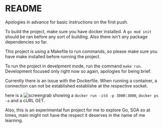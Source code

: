 # README

Apologies in advance for basic instructions on the first push.

To build the project, make sure you have docker installed. A `go mod init` should be ran before any sort of building. Also there isn't any package dependencies so far.

This project is using a Makefile to run commands, so please make sure you have make installed before running the project.

To run the project in develpment mode, run the command `make run`. Development focused only right now so again, apologies for being brief.

Currently there is an issue with the Dockerfile. When running a container, a connection can not be established establishe at the respective socket.

here is a ![screengrab](https://imgur.com/izEBvEV) showing a `docker run -itd -p 3000:3000`, `docker ps -a` and a cURL GET.

Also, this is an experimental fun project for me to explore Go, SOA so at times, main might not have the respect it deserves in the name of me learning.

